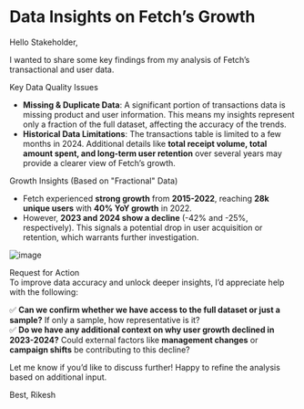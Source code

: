# Data Insights on Fetch’s Growth

Hello Stakeholder,

I wanted to share some key findings from my analysis of Fetch’s transactional and user data.

Key Data Quality Issues  
- **Missing & Duplicate Data**: A significant portion of transactions data is missing product and user information. This means my insights represent only a fraction of the full dataset, affecting the accuracy of the trends.  
- **Historical Data Limitations**: The transactions table is limited to a few months in 2024. Additional details like **total receipt volume, total amount spent, and long-term user retention** over several years may provide a clearer view of Fetch’s growth.  

Growth Insights (Based on "Fractional" Data)  
- Fetch experienced **strong growth** from **2015-2022**, reaching **28k unique users** with **40% YoY growth** in 2022.  
- However, **2023 and 2024 show a decline** (-42% and -25%, respectively). This signals a potential drop in user acquisition or retention, which warrants further investigation.  

![image](https://github.com/user-attachments/assets/d47f8055-04ef-45d4-ae27-41316a3ebbcf)


Request for Action  
To improve data accuracy and unlock deeper insights, I’d appreciate help with the following:  

✅ **Can we confirm whether we have access to the full dataset or just a sample?** If only a sample, how representative is it?  
✅ **Do we have any additional context on why user growth declined in 2023-2024?** Could external factors like **management changes** or **campaign shifts** be contributing to this decline?  

Let me know if you’d like to discuss further! Happy to refine the analysis based on additional input.  

Best, 
Rikesh
